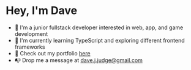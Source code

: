 # Hey, I'm Dave

* 🧱 I'm a junior fullstack developer interested in web, app, and game development
* 🌱 I'm currently learning TypeScript and exploring different frontend frameworks
* 🎨 Check out my portfolio [here](https://dave-judge-portfolio.netlify.app/)
* 📭 Drop me a message at dave.j.judge@gmail.com
